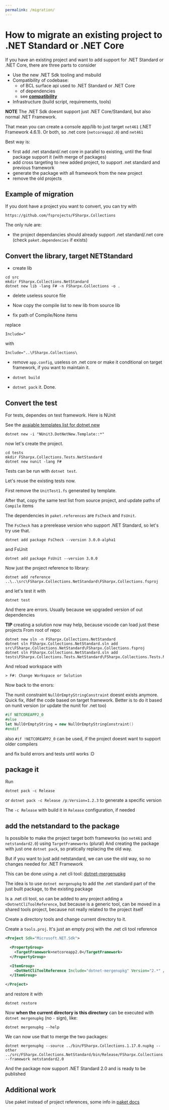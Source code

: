 ```yaml
---
permalink: /migration/
---
```


# How to migrate an existing project to .NET Standard or .NET Core

If you have an existing project and want to add support for .NET Standard or .NET Core, there are three parts to consider

- Use the new .NET Sdk tooling and msbuild
- Compatibility of codebase:
  - of BCL surface api used to .NET Standard or .NET Core
  - of dependencies
  - see <a href="{{ site.baseurl }}{% link compatibility.md %}"><strong>compatibility</strong></a>
- Infrastructure (build script, requirements, tools)

**NOTE** The .NET Sdk doesnt support just .NET Core/Standard, but also normal .NET Framework.

That mean you can create a console app/lib to just target `net461` (.NET Framework 4.6.1).
Or both, so .net core (`netcoreapp2.0`) and `net461`

Best way is:

- first add .net standard/.net core in parallel to existing, until the final package support it (with merge of packages)
- add cross targeting to new added project, to support .net standard and previous framework
- generate the package with all framework from the new project
- remove the old projects

## Example of migration

If you dont have a project you want to convert, you can try with

```
https://github.com/fsprojects/FSharpx.Collections
```

The only rule are:

- the project dependancies should already support .net standard/.net core (check `paket.dependencies` if exists)

## Convert the library, target NETStandard

- create lib

```
cd src
mkdir FSharpx.Collections.NetStandard
dotnet new lib -lang F# -n FSharpx.Collections -o .
```

- delete useless source file

- Now copy the compile list to new lib from source lib

- fix path of Compile/None items

replace 

```
Include="
```

with

```
Include="..\FSharpx.Collections\
```

- remove `app.config`, useless on .net core
or make it conditional on target framework, if you want to maintain it.

- `dotnet build`

- `dotnet pack` it. Done.


## Convert the test

For tests, dependes on test framework.
Here is NUnit

See the [avaiable templates list for dotnet new](https://github.com/dotnet/templating/wiki/Available-templates-for-dotnet-new)

```
dotnet new -i "NUnit3.DotNetNew.Template::*"
```

now let's create the project.

```
cd tests
mkdir FSharpx.Collections.Tests.NetStandard
dotnet new nunit -lang F#
```

Tests can be run with `dotnet test`.

Let's reuse the existing tests now.

First remove the `UnitTest1.fs` generated by template.

After that, copy the same test list from source project, and update paths of `Compile` items

The dependencies in `paket.references` are `FsCheck` and `FsUnit`.

The `FsCheck` has a prerelease version who support .NET Standard, so let's try use that.

```
dotnet add package FsCheck --version 3.0.0-alpha1
```

and FsUnit

```
dotnet add package FsUnit --version 3.0.0
```

Now just the project reference to library:

```
dotnet add reference ..\..\src\FSharpx.Collections.NetStandard\FSharpx.Collections.fsproj
```

and let's test it with 

```
dotnet test
```

And there are errors. Usually because we upgraded version of out dependencies

**TIP** creating a solution now may help, because vscode can load just these projects
From root of repo:

```
dotnet new sln -n FSharpx.Collections.NetStandard
dotnet sln FSharpx.Collections.NetStandard.sln add src\FSharpx.Collections.NetStandard\FSharpx.Collections.fsproj
dotnet sln FSharpx.Collections.NetStandard.sln add tests\FSharpx.Collections.Tests.NetStandard\FSharpx.Collections.Tests.NetStandard.fsproj
```

And reload workspace with 

```
> F#: Change Workspace or Solution
```

Now back to the errors:

The nunit constraint `NullOrEmptyStringConstraint` doesnt exists anymore.
Quick fix, ifdef the code based on target framework. Better is to do it based on nunit version (or update the nunit for .net too)

```fsharp
#if NETCOREAPP2_0
#else
let NullOrEmptyString = new NullOrEmptyStringConstraint()
#endif
```

also `#if !NETCOREAPP2_0` can be used, if the project doesnt want to support older compilers

and fix build errors and tests until works :D


## package it

Run 

```
dotnet pack -c Release
```

or `dotnet pack -c Release /p:Version=1.2.3` to generate a specific version

The `-c Release` with build it in `Release` configuration, if needed

## add the netstandard to the package

Is possibile to make the project target both frameworks (so `net461` and `netstandard2.0`) using `TargetFrameworks` (plural)
And creating the package with just one `dotnet pack`, so pratically replacing the old way.

But if you want to just add netstandard, we can use the old way, so no changes needed for .NET Framework

This can be done using a .net cli tool: [dotnet-mergenupkg](https://github.com/enricosada/dotnet-mergenupkg)

The idea is to use `dotnet mergenupkg` to add the .net standard part of the just built package, to the existing package

Is a .net cli tool, so can be added to any project adding a `<DotnetCliToolReference`, but because is a generic tool, can be moved in a shared tools project, because not really related to the project itself

Create a directory tools and change current directory to it.

Create a `tools.proj`. It's just an empty proj with the .net cli tool reference

```xml
<Project Sdk="Microsoft.NET.Sdk">

  <PropertyGroup>
    <TargetFramework>netcoreapp2.0</TargetFramework>
  </PropertyGroup>

  <ItemGroup>
    <DotNetCliToolReference Include="dotnet-mergenupkg" Version="2.*" />
  </ItemGroup>

</Project>
```

and restore it with 

```
dotnet restore
```

Now **when the current directory is this directory** can be executed with `dotnet mergenupkg` (no `-` sign), like:

```
dotnet mergenupkg --help
```

We can now use that to merge the two packages:

```
dotnet mergenupkg --source ../bin/FSharpx.Collections.1.17.0.nupkg --other ../src/FSharpx.Collections.NetStandard/bin/Release/FSharpx.Collections.1.0.0.nupkg --framework netstandard2.0
```

And the package now support .NET Standard 2.0 and is ready to be published

## Additional work

Use paket instead of project references, some info in [paket docs](https://fsprojects.github.io/Paket/paket-and-dotnet-cli.html)

